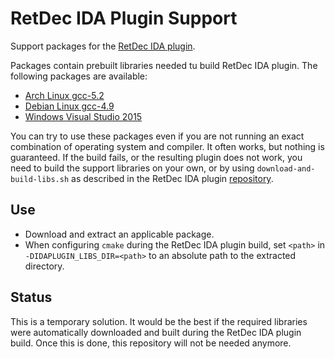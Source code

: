 # RetDec IDA Plugin Support

Support packages for the [RetDec IDA plugin](https://github.com/avast-tl/retdec-idaplugin).

Packages contain prebuilt libraries needed tu build RetDec IDA plugin. The following packages are available:
* [Arch Linux gcc-5.2](https://github.com/avast-tl/retdec-idaplugin-support/releases/download/2017-12-14/retdec-idaplugin-libs-2017-12-14-arch-linux-gcc52.zip)
* [Debian Linux gcc-4.9](https://github.com/avast-tl/retdec-idaplugin-support/releases/download/2017-12-14/retdec-idaplugin-libs-2017-12-14-debian-linux-gcc49.zip)
* [Windows Visual Studio 2015](https://github.com/avast-tl/retdec-idaplugin-support/releases/download/2017-12-14/retdec-idaplugin-libs-2017-12-14-windows-msvc2015.zip)

You can try to use these packages even if you are not running an exact combination of operating system and compiler. It often works, but nothing is guaranteed. If the build fails, or the resulting plugin does not work, you need to build the support libraries on your own, or by using `download-and-build-libs.sh` as described in the RetDec IDA plugin [repository](https://github.com/avast-tl/retdec-idaplugin#requirements).

## Use

* Download and extract an applicable package.
* When configuring `cmake` during the RetDec IDA plugin build, set `<path>` in `-DIDAPLUGIN_LIBS_DIR=<path>` to an absolute path to the extracted directory.

## Status

This is a temporary solution. It would be the best if the required libraries were automatically downloaded and built during the RetDec IDA plugin build. Once this is done, this repository will not be needed anymore.
